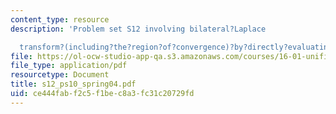 ```yaml
---
content_type: resource
description: 'Problem set S12 involving bilateral?Laplace

  transform?(including?the?region?of?convergence)?by?directly?evaluating?the?Laplace?transform?integral.'
file: https://ol-ocw-studio-app-qa.s3.amazonaws.com/courses/16-01-unified-engineering-i-ii-iii-iv-fall-2005-spring-2006/ce444fabf2c5f1bec8a3fc31c20729fd_s12_ps10_spring04.pdf
file_type: application/pdf
resourcetype: Document
title: s12_ps10_spring04.pdf
uid: ce444fab-f2c5-f1be-c8a3-fc31c20729fd
---
```

